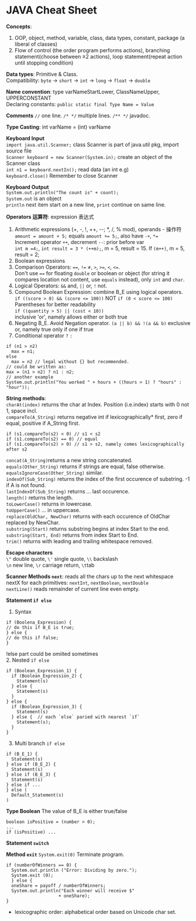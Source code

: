 # JAVA Cheat Sheet

**Concepts**: 
1. OOP, object, method, variable, class, data types, constant, package (a liberal of classes) <br>
2. Flow of control (the order program performs actions), branching statement(choose between ≥2 actions), loop statement(repeat action until stopping condition) <br>

**Data types**: Primitive & Class. <br>
Compatibility: `byte` -> `short` -> `int` -> `long` -> `float` -> `double` <br>

**Name convention**: type varNameStartLower, ClassNameUpper, UPPERCONSTANT <br>
Declaring constants: `public static final Type Name = Value` <br>

**Comments** `//` one line. `/* */` multiple lines. `/** */` javadoc. <br>

**Type Casting**: int varName = (int) varName <br>

**Keyboard Input** <br>
`import java.util.Scanner;` class Scanner is part of java.util pkg, import source file <br> 
`Scanner keyboard = new Scanner(System.in);` create an object of the Scanner class <br>
`int n1 = keyboard.nextIn();` read data (an int e.g) <br>
`keyboard.close()` Remember to close Scanner <br>

**Keyboard Output** <br>
`System.out.println("The count is" + count);` <br>
`System.out` is an object <br>
`println` next item start on a new line, `print` continue on same line. <br>

**Operators 运算符**: expression 表达式 <br>
1. Arithmetic expressions (+, -, !, ++, --; *, /, % mod), operands - 操作符 <br>
`amount = amount + 5;` equals `amount += 5;`, also have `-+`, `*=` <br>
Increment operator `++`, decrement `--`: prior before var <br>
`int m =4;`, `int result = 3 * (++m);`, m = 5, result = 15. If `(m++)`, m = 5, result = 2; <br>
2. Boolean expressions
3. Comparison Operators: `==`, `!=` ≠, `>`, `>=`, `<`, `<=`. <br>
Don't use `==` for floating `double` or boolean or object (for string it compares location not content, use `equals` instead), only `int` and `char`. <br>
4. Logical Operators: `&&` and, `||` or, `!` not.
5. Compound Boolean Expression: combine B_E using logical operators. <br>
`if ((score > 0) && (score <= 100))` NOT `if (0 < score <= 100)` Parentheses for better readability <br>
`if ((quantity > 5) || (cost < 10))` <br> inclusive 'or', namely allows either or both true <br>
6. Negating B_E. Avoid Negation operator.
`(a || b) && !(a && b)` exclusive or, namely true only if one if true <br>
7. Conditional operator `?` `:`
```
if (n1 > n2)
  max = n1;
else
  max = n2 // legal without {} but recommended.
// could be written as:
max = (n1 > n2) ? n1 : n2;
// another example
System.out.println("You worked " + hours + ((hours > 1) ? "hours" : "hour"));
```


**String methods**: <br>
`charAt(index)` returns the char at Index. Position (i.e.index) starts with 0 not 1, space incl. <br>
`compareTo(A_String)` returns negative int if lexicographically* first, zero if equal, positive if A_String first. <br>
```
if (s1.compareTo(s2) < 0) // s1 < s2
if (s1.compareTo(s2) == 0) // equal
if (s1.compareTo(s2) > 0) // s1 > s2, namely comes lexicographically after s2
```
`concat(A_String)`returns a new string concatenated. <br>
`equals(Other_String)` returns if strings are equal, false otherwise. <br>
`equalsIgnoreCase(Other_String)` similar. <br>
`indexOf(Sub_String)` returns the index of the first occurence of substring. -1 if A is not found. <br>
`lastIndexOf(Sub_String)` returns ... last occurence. <br>
`length()` returns the length. <br>
`toLowerCase()` returns in lowercase. <br>
`toUpperCase()` ... in uppercase. <br>
`replace(OldChar, NewChar)` returns with each occurence of OldChar replaced by NewChar. <br>
`substring(Start)` returns substring begins at index Start to the end. <br>
`substring(Start, End)` returns from index Start to End. <br>
`trim()` returns with leading and trailing whitespace removed. <br>

**Escape characters** <br>
`\"` double quote, `\'` single quote, `\\` backslash <br>
`\n` new line, `\r` carriage return, `\t`tab <br>

**Scanner Methods `next`**: reads all the chars up to the next whitespace <br>
nextX for each primitives: `nextInt`, `nextBoolean`, `nextDouble` <br>
`nextLine()` reads remainder of current line even empty. <br>

**Statement `if else`**
1. Syntax
```
if (Boolena_Expression) {
// do this if B_E is true;
} else {
// do this if false;
}
```
!else part could be omiited sometimes <br>
2. Nested `if else`
```
if (Boolean_Expression_1) {
  if (Boolean_Expression_2) {
    Statement(s)
  } else {
    Statement(s)
  }
} else {
  if (Boolean_Expression_3) {
    Statement(s)
  } else {  // each `else` paried with nearest `if`
    Statement(s);
  }
}
```
3. Multi branch `if else`
```
if (B_E_1) {
  Statement(s)
} else if (B_E_2) {
  Statement(s)
} else if (B_E_3) {
  Statement(s)
} else if ...
} else (
  Default_Statement(s)
)
```
**Type Boolean**
The value of B_E is either true/false <br>
```
boolean isPositive = (number > 0);
...
if (isPositive) ...
```

**Statement `switch`**


**Method `exit`**
`System.exit(0)` Terminate program.
```
if (numberOfWinners == 0) {
  System.out.println ("Error: Dividing by zero.");
  System.exit (0);
  } else {
  oneShare = payoff / numberOfWinners;
  System.out.println("Each winner will receive $"
                    + oneShare);
}
```


* lexicographic order: alphabetical order based on Unicode char set.
